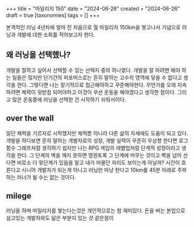 +++
title = "마일리지 150"
date = "2024-06-26"
created = "2024-06-26"
draft = true
[taxonomies]
tags = []
+++

본격적인 러닝 4년차에 얼마 전 처음으로 월 마일리지 150km을 쌓고나서 기념으로 러닝과 개발에 대한 소회를 적어보고자 한다.

## 왜 러닝을 선택했나?
개발을 잘하고 싶어서 선택할 수 있는 선택지 중의 하나였다. 개발을 잘 하려면 해야 하는 일들은 많지만 단기간의 퍼포머스로는 흔히 말하는 고수의 영역에 닿을 수 없다고 생각을 한다. 그렇다면 나는 장기적으로 접근해야하고 꾸준해야한다. 무언가를 오래 지속하려면 체력이 뒷받침 되어야하고 이것이 우선 운동을 해야겠다고 생각한 점이다.
그리고 많은 운동중에 러닝을 선택한 건 시작하기 쉬워서이다. 

## over the wall
일단 체력을 기르자로 시작했지만 체력뿐 아니라 다른 삶의 자세에도 도움이 되고 있다. 개발을 하다보면 흔히 말하는 개발자로의 성장, 개발 실력이 꾸준히 우상향 한다면 로그함수 그래프처럼 생각하기 쉽지만 나는 RPG 게임의 레벨업처럼 단계적 성장이라고 생각을 한다. 그 단계의 벽을 깨지 못하면 영원토록 그 단계에 머무는 것이고 벽을 넘어 선다면 비로소 더 윗단계가 있음을 알고 내가 머물던 자리도 보이는게 아닐까? 시간이 흐른다고 시니어 개발자가 되는게 아니고 러닝만 마냥 한다고 10km를 45분 아래로 주파하는 러너가 될 수는 없는 것이다.

## milege
러닝을 하며 마일리지를 쌓는다는것은 개인적으로는 참 재미있다. 돈을 버는 본업으로 삼고있는 개발자와도 닮은 부분이 있는 것 같은점이 